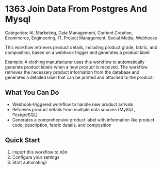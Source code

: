 # 1363 Join Data From Postgres And Mysql

Categories: AI, Marketing, Data Management, Content Creation, Ecommerce, Engineering, IT, Project Management, Social Media, Webhooks

This workflow retrieves product details, including product grade, fabric, and composition, based on a webhook trigger and generates a product label.

Example: A clothing manufacturer uses this workflow to automatically generate product labels when a new product is received. The workflow retrieves the necessary product information from the database and generates a detailed label that can be printed and attached to the product.

## What You Can Do
- Webhook-triggered workflow to handle new product arrivals
- Retrieves product details from multiple data sources (MySQL, PostgreSQL)
- Generates a comprehensive product label with information like product code, description, fabric details, and composition

## Quick Start
1. Import this workflow to n8n
2. Configure your settings
3. Start automating!


